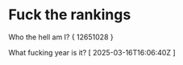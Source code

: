 # Fuck the rankings

Who the hell am I?
{ 12651028 }

What fucking year is it?
[ 2025-03-16T16:06:40Z ]
